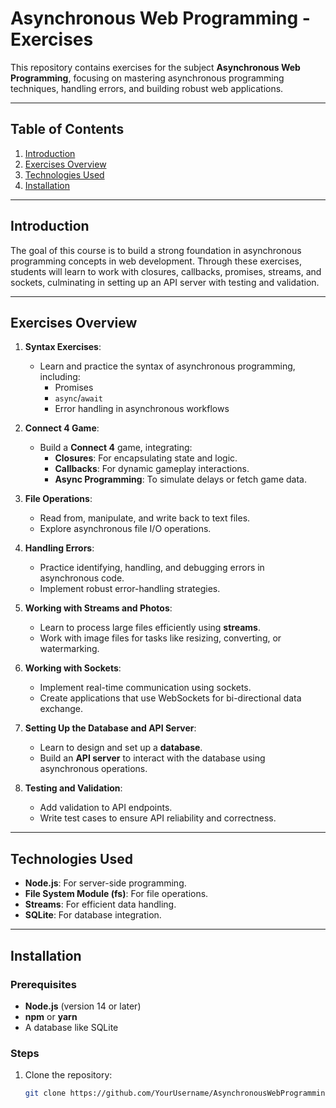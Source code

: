# Asynchronous Web Programming - Exercises

This repository contains exercises for the subject **Asynchronous Web Programming**, focusing on mastering asynchronous programming techniques, handling errors, and building robust web applications.

---

## Table of Contents

1. [Introduction](#introduction)
2. [Exercises Overview](#exercises-overview)
3. [Technologies Used](#technologies-used)
4. [Installation](#installation)

---

## Introduction

The goal of this course is to build a strong foundation in asynchronous programming concepts in web development. Through these exercises, students will learn to work with closures, callbacks, promises, streams, and sockets, culminating in setting up an API server with testing and validation.

---

## Exercises Overview

1. **Syntax Exercises**:
   - Learn and practice the syntax of asynchronous programming, including:
     - Promises
     - `async`/`await`
     - Error handling in asynchronous workflows

2. **Connect 4 Game**:
   - Build a **Connect 4** game, integrating:
     - **Closures**: For encapsulating state and logic.
     - **Callbacks**: For dynamic gameplay interactions.
     - **Async Programming**: To simulate delays or fetch game data.

3. **File Operations**:
   - Read from, manipulate, and write back to text files.
   - Explore asynchronous file I/O operations.

4. **Handling Errors**:
   - Practice identifying, handling, and debugging errors in asynchronous code.
   - Implement robust error-handling strategies.

5. **Working with Streams and Photos**:
   - Learn to process large files efficiently using **streams**.
   - Work with image files for tasks like resizing, converting, or watermarking.

6. **Working with Sockets**:
   - Implement real-time communication using sockets.
   - Create applications that use WebSockets for bi-directional data exchange.

7. **Setting Up the Database and API Server**:
   - Learn to design and set up a **database**.
   - Build an **API server** to interact with the database using asynchronous operations.

7. **Testing and Validation**:
   - Add validation to API endpoints.
   - Write test cases to ensure API reliability and correctness.

---

## Technologies Used

- **Node.js**: For server-side programming.
- **File System Module (fs)**: For file operations.
- **Streams**: For efficient data handling.
- **SQLite**: For database integration.

---

## Installation

### Prerequisites

- **Node.js** (version 14 or later)
- **npm** or **yarn**
- A database like SQLite

### Steps

1. Clone the repository:
   ```bash
   git clone https://github.com/YourUsername/AsynchronousWebProgramming.git
